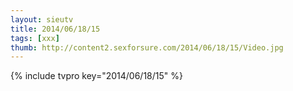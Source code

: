 ```yaml
--- 
layout: sieutv
title: 2014/06/18/15
tags: [xxx]
thumb: http://content2.sexforsure.com/2014/06/18/15/Video.jpg
---
```

{% include tvpro key="2014/06/18/15" %} 
